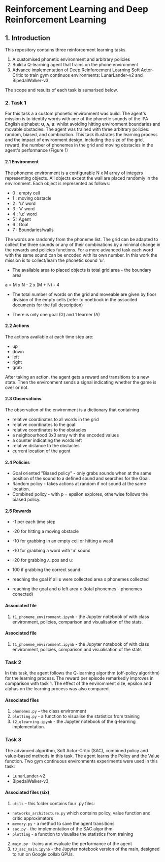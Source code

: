 

# Reinforcement Learning and Deep Reinforcement Learning


**<h2><div>1. Introduction</h2></div>** 

This repository contains three reinforcement learning tasks. 
1. A customised phonetic environment and arbitrary policies
2. Build a Q-learning agent that trains on the phone environment
3. Advance implementation of Deep Reinforcement Learning Soft Actor-Critic to train gym 
   continuos environments: LunarLander-v2 and BipedalWalker-v3

The scope and results of each task is sumarised below.

**<h3><div>2. Task 1</h3></div>**

For this task a a custom phonetic environment was build. The agent's mission is to identify words with one of 
the phonetic sounds of the IPA English alphabet:  **ʊ**, **ʌ**, **uː** whilst avoiding hitting 
environment boundaries and movable obstacles. The agent was trained with three arbitrary policies: random, 
biased, and combination. This task illustrates the learning process and the impact of environment design, including the size of the grid,
reward, the number of phonemes in the grid and moving obstacles in the agent's performance 
(Figure 1)

**<h4><div> 2.1 Environment</div></h4>**

The phoneme environment is a configurable N x M array of integers representing objects.
All objects except the wall are placed randomly in the environment. Each object is represented as follows:

- 0 : empty cell
- 1 : moving obstacle
- 2 : 'ʊ' word
- 3 : 'ʌ' word
- 4 : 'u:' word
- 5 : Agent
- 6 : Goal
- 7 : Boundaries/walls

The words are randomly from the phoneme list. The grid can be adapted to collect the three 
sounds or any of their combinations by a minimal change in the rewards and policies functions. For a more advanced task each word with the same sound can be encoded with its own number. In this work the mission is to collect/learn the phonetic sound 'ʊ'.

- The available area to placed objects is  total grid area - the boundary area

a = M x N - 2 x (M + N) - 4

- The total number of words on the grid and moveable are given by floor division of the empty 
  cells (refer to noetbook in the associted documents for the full description)

  
- There is only one goal (G) and 1 learner (A)

**<h4><div> 2.2 Actions</div></h4>**

The actions available at each time step are:
- up
- down
- left 
- right
- grab 

After taking an action, the agent gets a reward and transitions to a new state. Then the environment sends a signal indicating whether the game is over or not. 

**<h4><div> 2.3 Observations</div></h4>**

The observation of the environment is a dictionary that containing
- relative coordinates to all words in the grid
- relative coordinates to the goal 
- relative coordinates to the obstacles
- a neighbourhood 3x3 array with the encoded values 
- a counter indicating the words left
- relative distance to the obstacles
- current location of the agent


**<h4><div> 2.4 Policies</div></h4>**
- Goal oriented "Biased policy" - only grabs sounds when at the same position of the sound to a 
  defined sound and 
  searches for the Goal.
- Random policy - takes actions at random if not sound at the same location.
- Combined policy - with  p = epsilon explores, otherwise follows the biased policy.


**<h4><div>2.5 Rewards</div></h4>**

- -1 per each time step
- -20 for hitting a moving obstacle 
- -10 for grabbing in an empty cell or hitting a wasll
- -10 for grabbing a word with 'ʊ' sound
- -20 for grabbing ʌ_pos and uː
- 100 if grabbing the correct sound

-  reaching the goal if all ʊ were collected  area  x phonemes collected
-  reaching the goal and ʊ left area x (total phonemes - phonemes conected)

#### Associated file
1. ```t1_phoneme_environment.ipynb``` - the Jupyter notebook of with class environment, policies, comparison and visualisation of the stats.


<!-- <figure>
	<img src="results/env_7x7.png" alt="Phonetic
Environment" height="230">(A) <img src="results/env_comparison_50_ep.png"
alt="Environment Comparison"
height="250">(B)
<figcaption  >  Figure 1. A Configurable phonetic environment size 7 x 7.  B.
Policies comparison at different environment configurations after 50 epochs
training.
</figcaption>
</figure> -->

#### Associated file
1. ```t1_phoneme_environment.ipynb``` - the Jupyter notebook of with class environment, policies, comparison and visualisation of the stats


### Task 2

In this task, the agent follows the Q-learning algorithm (off-policy algorithm) for the learning 
process. The reward 
per 
episode remarkedly improves in comparison with task 1. The effect of the enviromment size, epsilon and alphas on the learning process was also compared.


#### Associated files
1. ```phonemes.py``` – the class environment
2. ```plotting.py``` - a function to visualise the statistics from training
3. ```t2_qlearning.ipynb``` - the Jupyter notebook of the  q-learning implementation.



### Task 3 

The advanced algorithm, Soft Actor-Critic (SAC), combined policy and value-based methods in this task. The agent learns the Policy and the Value function. Two gym continuous environments experiments were used in this task:
- LunarLander-v2
- BipedalWalker-v3

#### Associated files (six)
1. ```utils``` – this folder contains four .py files:
-	```networks_architecture.py``` which contains policy, value function and critic approximators
-	```memory.py``` - a method to save the agent transitions
-	```sac.py``` - the implementation of the SAC algorithm
-	```plotting``` - a function to visualise the statistics from training

2. ```main.py``` - trains and evaluate the performance of the agent 
3. ```t3_sac_main.ipynb``` - the Jupyter notebook version of the main, designed to run on Google collab GPUs.
